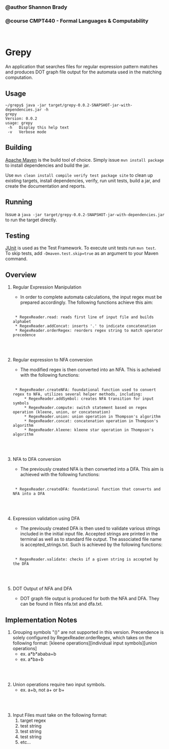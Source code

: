 ### @author Shannon Brady
### @course CMPT440 - Formal Languages & Computability
<br>

# Grepy
An application that searches files for regular expression pattern matches and produces DOT graph file output for the automata used in the matching computation.

## Usage
```
~/grepy$ java -jar target/grepy-0.0.2-SNAPSHOT-jar-with-dependencies.jar -h
grepy
Version: 0.0.2
usage: grepy
 -h   Display this help text
 -v   Verbose mode
```

## Building
[Apache Maven](https://maven.apache.org/) is the build tool of choice.  Simply issue `mvn install package` to install dependencies and build the jar.  

Use `mvn clean install compile verify test package site` to clean up existing targets, install dependencies, verify, run unit tests, build a jar, and create the documentation and reports.

## Running
Issue a `java -jar target/grepy-0.0.2-SNAPSHOT-jar-with-dependencies.jar` to run the target directly.

## Testing
[JUnit](https://junit.org/junit5/) is used as the Test Framework. To execute unit tests run `mvn test`.  
To skip tests, add `-Dmaven.test.skip=true` as an argument to your Maven command.

## Overview
1. Regular Expression Manipulation
    * In order to complete automata calculations, the input regex must be prepared accordingly. The following functions achieve this aim:
    <br>

        * RegexReader.read: reads first line of input file and builds alphabet
        * RegexReader.addConcat: inserts '.' to indicate concatenation
        * RegexReader.orderRegex: reorders regex string to match operator precedence
    <br>
    <br>
2. Regular expression to NFA conversion
    * The modified regex is then converted into an NFA. This is acheived with the following functions:
    <br>

        * RegexReader.createNFA: foundational function used to convert regex to NFA, utilizes several helper methods, including:
            * RegexReader.addSymbol: creates NFA transition for input symbols
            * RegexReader.compute: switch statement based on regex operation (kleene, union, or concatenation)
            * RegexReader.union: union operation in Thompson's algorithm
            * RegexReader.concat: concatenation operation in Thompson's algorithm
            * RegexReader.kleene: kleene star operation in Thompson's algorithm
    <br>
    <br>

3. NFA to DFA conversion
    * The previously created NFA is then converted into a DFA. This aim is achieved with the following functions:
    <br>

        * RegexReader.createDFA: foundational function that converts and NFA into a DFA
    <br>
    <br>

4. Expression validation using DFA
    * The previously created DFA is then used to validate various strings included in the initial input file. Accepted strings are printed in the terminal as well as to standard file output. The associated file name is accepted_strings.txt. Such is achieved by the following functions:
    <br>

        * RegexReader.validate: checks if a given string is accepted by the DFA

    <br>
    <br>


5. DOT Output of NFA and DFA
    * DOT graph file output is produced for both the NFA and DFA. They can be found in files nfa.txt and dfa.txt.
    
## Implementation Notes
1. Grouping symbols "()" are not supported in this version. Precendence is solely configured by RegexReader.orderRegex, which takes on the following format: [kleene operations][individual input symbols][union operations]
    * ex. a\*b\*ababa+b
    * ex. a*ba+b
<br>
<br>

2. Union operations require two input symbols. 
    * ex. a+b, not a+ or b+
<br>
<br>

3. Input Files must take on the following format:
    1. target regex
    2. test string
    3. test string
    4. test string
    5. etc...